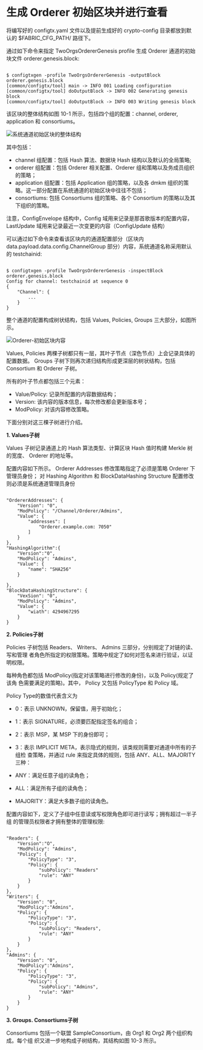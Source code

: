 # 生成 Orderer 初始区块并进行查看

将编写好的 configtx.yaml 文件以及提前生成好的 crypto-config 目录都放到默认的 $FABRIC_CFG_PATH/ 路径下。

通过如下命令来指定 TwoOrgsOrdererGenesis profile 生成 Orderer 通道的初始块文件 orderer.genesis.block: 

```

$ configtxgen -profile TwoOrgsOrdererGenesis -outputBlock orderer.genesis.block
[common/configtx/tool] main -> INFO 001 Loading configuration
[common/configtx/tool] doOutputBlock -> INFO 002 Generating genesis block
[common/configtx/tool] doOutputBlock -> INFO 003 Writing genesis block

```

该区块的整体结构如图 10-1 所示，包括四个组的配置：channel, orderer, application 和 consortiums。


![系统通道初始区块的整体结构](http://oioe30uk4.bkt.clouddn.com/%E7%B3%BB%E7%BB%9F%E9%80%9A%E9%81%93%E5%88%9D%E5%A7%8B%E5%8C%BA%E5%9D%97%E7%9A%84%E6%95%B4%E4%BD%93%E7%BB%93%E6%9E%84.png)


其中包括：

- channel 组配置：包括 Hash 算法、数据块 Hash 结构以及默认的全局策略;
- orderer 组配置：包括 Orderer 相关配置、Orderer 组和策略以及务成员组织 的策略；
- application 组配置：包括 Application 组的策略，以及各 dmkm 组织的策略。这一部分配置在系统通道的初始区块中往往不包括；
- consortiums: 包括 Consortiums 组的策略、各个 Consortium 的策略以及其下组织的策略。

注意，ConfigEnvelope 结构中，Config 域用来记录是那首歌版本的配置内容，LastUpdate 域用来记录最近一次变更的内容（ConfigUpdate 结构）

可以通过如下命令来查看该区块内的通道配置部分（区块内 data.payload.data.config.ChannelGroup 部分）内容，系统通道名称采用默认的 testchainid:

```

$ configtxgen -profile TwoOrgsOrdererGenesis -inspectBlock orderer.genesis.block 
Config for channel: testchainid at sequence 0
{
    "Channel": {
        ...
    }
}
```

整个通道的配置构成树状结构，包括 Values, Policies, Groups 三大部分，如图所示。

![Orderer-初始区块内容](http://oioe30uk4.bkt.clouddn.com/Orderer-%E5%88%9D%E5%A7%8B%E5%8C%BA%E5%9D%97%E5%86%85%E5%AE%B9.png)

Values, Policies 两棵子树都只有一层，其叶子节点（深色节点）上会记录具体的配置数据。 Groups 子树下则再次递归结构形成更深层的树状结构，包括 Consortium 和 Orderer 子树。

所有的叶子节点都包括三个元素：

- Value/Policy: 记录所配置的内容数据结构；
- Version: 该内容的版本信息，每次修改都会更新版本号；
- ModPolicy: 对该内容修改策略。

下面分别对这三棵子树进行介绍。

**1. Values子树**

Values 子树记录通道上的 Hash 算法类型、计算区块 Hash 值时构建 Merkle 树的宽度、
Orderer 的地址等。

配置内容如下所示。 Orderer Addresses 修改策略指定了必须是策略 Orderer 下管理员身份；
对 Hashing Algorithm 和 BlockDataHashing Structure 配置修改则必须是系统通道管理员身份

```

"OrdererAddresses": {
    "Version": "0",
    "ModPolicy": "/Channel/Orderer/Admins",
    "Value": {
        "addresses": [
            "Orderer.example.com: 7050"
        ]
    }
},
"HashingAlgorithm":{
    "Version":"0",
    "ModPolicy": "Admins",
    "Value": {
        "name": "SHA256"
    }

},
"BlockDataHashingStructure": {
    "VexSion": "0",
    "ModPolicy": "Admins",
    "Value": {
        "wiath": 4294967295
    }
}

```

**2. Policies子树**

Policies 子树包括 Readers、 Writers、 Admins 三部分，分别规定了对链的读、写和管理
者角色所指定的权限策略。策略中规定了如何对签名来进行验证，以证明权限。

每种角色都包括 ModPolicy(指定对该策略进行修改的身份)，以及 Policy(规定了该角
色需要满足的策略)。其中， Policy 又包括 PolicyType 和 Policy 域。

Policy Type的数值代表含义为

- 0：表示 UNKNOWN，保留值，用于初始化；
- 1：表示 SIGNATURE，必须要匹配指定签名的组合；
- 2：表示 MSP，某 MSP 下的身份即可；

- 3：表示 IMPLICIT META，表示隐式的规则，该类规则需要对通道中所有的子组检
查策略，并通过 rule 来指定具体的规则，包括 ANY、ALL、MAJORITY 三种：

- ANY：满足任意子组的读角色；

- ALL：满足所有子组的读角色；

- MAJORITY：满足大多数子组的读角色。

配置内容如下，定义了子组中任意读或写权限角色即可进行读写；拥有超过一半子组
的管理员权限者才拥有整体的管理权限:

```

"Readers": {
    "Version":"O",
    "ModPolicy": "Admins",
    "Policy": {
        "PolicyType": "3",
        "Policy": {
            "subPolicy": "Readers"
            "rule": "ANY"
        }
    }
},
"Writers": {
    "Version": "0",
    "ModPolicy":"Admins",
    "Policy": {
        "PolicyType": "3",
        "Policy": {
            "subPolicy": "Readers",
            "rule": "ANY"
        }
    }
},
"Admins": {
    "Version": "0",
    "ModPolicy":"Admins",
    "Policy": {
        "PolicyType": "3",
        "Policy": {
            "subPolicy": "Admins",
            "rule": "ANY"
        }
    }
}

```

**3. Groups. Consortiums子树**

Consortiums 包括一个联盟 SampleConsortium，由 Org1 和 Org2 两个组织构成。每个组
织又进一步地构成子树结构，其结构如图 10-3 所示。




